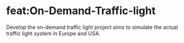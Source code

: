 # feat:On-Demand-Traffic-light

Develop the on-demand traffic light project aims to simulate the actual traffic light system in Europe and USA.

